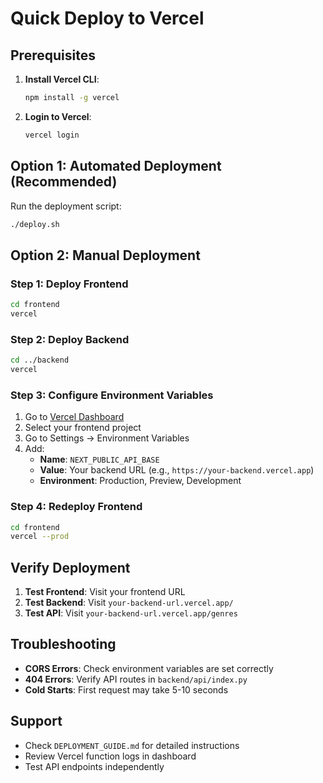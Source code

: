 # Quick Deploy to Vercel

## Prerequisites

1. **Install Vercel CLI**:
   ```bash
   npm install -g vercel
   ```

2. **Login to Vercel**:
   ```bash
   vercel login
   ```

## Option 1: Automated Deployment (Recommended)

Run the deployment script:
```bash
./deploy.sh
```

## Option 2: Manual Deployment

### Step 1: Deploy Frontend

```bash
cd frontend
vercel
```

### Step 2: Deploy Backend

```bash
cd ../backend
vercel
```

### Step 3: Configure Environment Variables

1. Go to [Vercel Dashboard](https://vercel.com/dashboard)
2. Select your frontend project
3. Go to Settings → Environment Variables
4. Add:
   - **Name**: `NEXT_PUBLIC_API_BASE`
   - **Value**: Your backend URL (e.g., `https://your-backend.vercel.app`)
   - **Environment**: Production, Preview, Development

### Step 4: Redeploy Frontend

```bash
cd frontend
vercel --prod
```

## Verify Deployment

1. **Test Frontend**: Visit your frontend URL
2. **Test Backend**: Visit `your-backend-url.vercel.app/`
3. **Test API**: Visit `your-backend-url.vercel.app/genres`

## Troubleshooting

- **CORS Errors**: Check environment variables are set correctly
- **404 Errors**: Verify API routes in `backend/api/index.py`
- **Cold Starts**: First request may take 5-10 seconds

## Support

- Check `DEPLOYMENT_GUIDE.md` for detailed instructions
- Review Vercel function logs in dashboard
- Test API endpoints independently 
